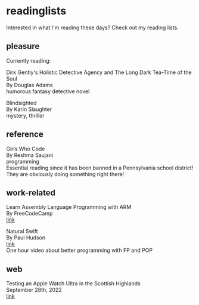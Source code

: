 # readinglists

Interested in what I'm reading these days? Check out my reading lists.


## pleasure

Currently reading:

Dirk Gently's Holistic Detective Agency and The Long Dark Tea-Time of the Soul  
By Douglas Adams  
humorous fantasy detective novel  

Blindsighted  
By Karin Slaughter  
mystery, thriller  

## reference 

Girls Who Code  
By Reshma Saujani  
programming  
Essential reading since it has been banned in a Pennsylvania school district! They are obviously doing something right there!

## work-related

Learn Assembly Language Programming with ARM  
By FreeCodeCamp  
[link](https://youtu.be/gfmRrPjnEw4)

Natural Swift  
By Paul Hudson  
[link](https://twostraws.gumroad.com/l/natural-swift)  
One hour video about better programming with FP and POP


## web

Testing an Apple Watch Ultra in the Scottish Highlands  
September 28th, 2022  
[link](https://www.david-smith.org/blog/2022/09/28/apple-watch-ultra-scotland/)
